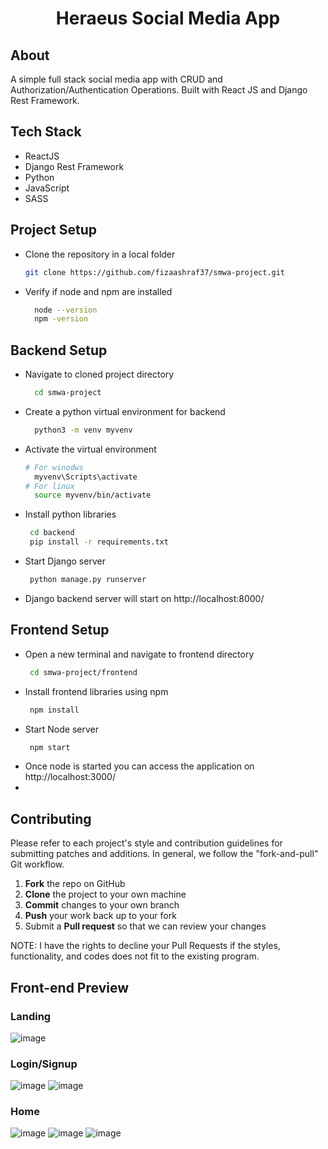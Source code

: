
<div align="center">
  <h1>Heraeus Social Media App</h1>
</div>

## About
A simple full stack social media app with CRUD and Authorization/Authentication Operations. Built with React JS and Django Rest Framework.

## Tech Stack

* ReactJS
* Django Rest Framework
* Python
* JavaScript
* SASS

## Project Setup
- Clone the repository in a local folder
    ```sh
    git clone https://github.com/fizaashraf37/smwa-project.git 
    ```
- Verify if node and npm are installed
  ```sh
    node --version
    npm -version
    ```
## Backend Setup
- Navigate to cloned project directory
  ```sh
    cd smwa-project
    ```
- Create a python virtual environment for backend
  ```sh
    python3 -m venv myvenv
    ```
- Activate the virtual environment
  ```sh
  # For winodws
    myvenv\Scripts\activate
  # For linux
    source myvenv/bin/activate
    ```
- Install python libraries
  ```sh
   cd backend
   pip install -r requirements.txt
    ```
- Start Django server
  ```sh
   python manage.py runserver
    ```
- Django backend server will start on http://localhost:8000/

## Frontend Setup
- Open a new terminal and navigate to frontend directory
  ```sh
   cd smwa-project/frontend
    ```
- Install frontend libraries using npm
  ```sh
   npm install
    ```
- Start Node server
  ```sh
   npm start
    ```
- Once node is started you can access the application on http://localhost:3000/
- 
## Contributing

Please refer to each project's style and contribution guidelines for submitting patches and additions. In general, we follow the "fork-and-pull" Git workflow.

 1. **Fork** the repo on GitHub
 2. **Clone** the project to your own machine
 3. **Commit** changes to your own branch
 4. **Push** your work back up to your fork
 5. Submit a **Pull request** so that we can review your changes

NOTE: I have the rights to decline your Pull Requests if the styles, functionality, and codes does not fit to the existing program.

## Front-end Preview

### Landing
![image](https://github.com/kaizenics/heraeus-social-media-app/assets/94561281/7f27a45a-695b-46d5-84fa-143314762c78)

### Login/Signup
![image](https://github.com/kaizenics/heraeus-social-media-app/assets/94561281/1858537a-f937-434d-b382-e59e641d06b3)
![image](https://github.com/kaizenics/heraeus-social-media-app/assets/94561281/61758ff7-4abf-4709-9424-6b40054e40f2)

### Home
![image](https://github.com/kaizenics/heraeus-social-media-app/assets/94561281/b1ed0c9b-b1b7-4d29-ac11-a2190ea6fd8a)
![image](https://github.com/kaizenics/heraeus-social-media-app/assets/94561281/5e191b13-d7ec-441f-829a-53cdb0220fed)
![image](https://github.com/kaizenics/heraeus-social-media-app/assets/94561281/211ee556-f14b-46b1-8dcf-2f0d578fad40)





